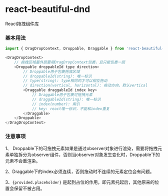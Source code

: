# react-beautiful-dnd

React拖拽组件库


### 基本用法

```js
import { DragDropContext, Droppable, Draggable } from 'react-beautiful-dnd';

<DragDropContext>
    // 拖拽区域最外层要用DragDropContext包裹，且只能包裹一层
    <Droppable droppableId type direction>
        // Droppable用于包裹拖放区域
        // droppableId(string): 唯一标识
        // type(string): type相同的才可以相互拖动
        // direction(vertical, horizontal): 拖动方向，默认vertical
        <Draggable draggableId index key>
            // Draggable用于包裹可拖拽元素
            // draggableId(string): 唯一标识
            // index(number): 索引
            // key: react唯一标识，不能和index重复
        </Draggable>
    </Droppable>
</DragDropContext>
```

### 注意事项

1、 Droppable下的可拖拽元素如果是通过observer对象进行渲染，需要将拖拽元素单独拆分为observer组件，否则当observer对象发生变化时，Droppable下的元素不会重渲染。
 
2、Draggable下的index必须连续，否则拖动时不连续的元素定位会有问题。

3、```{provided.placeholder}``` 是起到占位的作用，即元素托起后，其他原来的位置会保留不被占用。